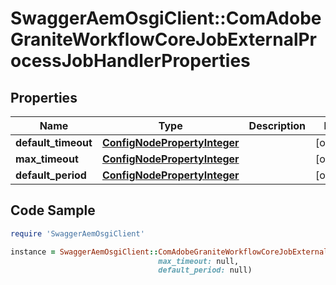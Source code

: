 # SwaggerAemOsgiClient::ComAdobeGraniteWorkflowCoreJobExternalProcessJobHandlerProperties

## Properties

Name | Type | Description | Notes
------------ | ------------- | ------------- | -------------
**default_timeout** | [**ConfigNodePropertyInteger**](ConfigNodePropertyInteger.md) |  | [optional] 
**max_timeout** | [**ConfigNodePropertyInteger**](ConfigNodePropertyInteger.md) |  | [optional] 
**default_period** | [**ConfigNodePropertyInteger**](ConfigNodePropertyInteger.md) |  | [optional] 

## Code Sample

```ruby
require 'SwaggerAemOsgiClient'

instance = SwaggerAemOsgiClient::ComAdobeGraniteWorkflowCoreJobExternalProcessJobHandlerProperties.new(default_timeout: null,
                                 max_timeout: null,
                                 default_period: null)
```


